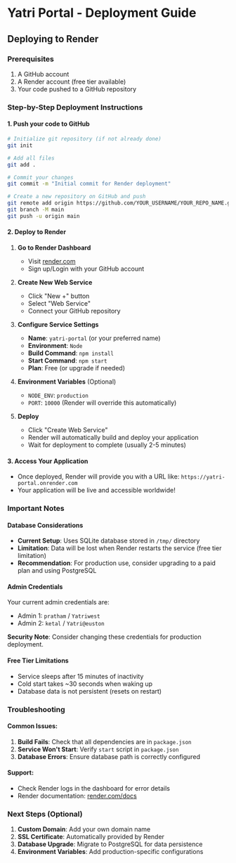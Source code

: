 # Yatri Portal - Deployment Guide

## Deploying to Render

### Prerequisites
1. A GitHub account
2. A Render account (free tier available)
3. Your code pushed to a GitHub repository

### Step-by-Step Deployment Instructions

#### 1. Push your code to GitHub
```bash
# Initialize git repository (if not already done)
git init

# Add all files
git add .

# Commit your changes
git commit -m "Initial commit for Render deployment"

# Create a new repository on GitHub and push
git remote add origin https://github.com/YOUR_USERNAME/YOUR_REPO_NAME.git
git branch -M main
git push -u origin main
```

#### 2. Deploy to Render

1. **Go to Render Dashboard**
   - Visit [render.com](https://render.com)
   - Sign up/Login with your GitHub account

2. **Create New Web Service**
   - Click "New +" button
   - Select "Web Service"
   - Connect your GitHub repository

3. **Configure Service Settings**
   - **Name**: `yatri-portal` (or your preferred name)
   - **Environment**: `Node`
   - **Build Command**: `npm install`
   - **Start Command**: `npm start`
   - **Plan**: Free (or upgrade if needed)

4. **Environment Variables** (Optional)
   - `NODE_ENV`: `production`
   - `PORT`: `10000` (Render will override this automatically)

5. **Deploy**
   - Click "Create Web Service"
   - Render will automatically build and deploy your application
   - Wait for deployment to complete (usually 2-5 minutes)

#### 3. Access Your Application
- Once deployed, Render will provide you with a URL like: `https://yatri-portal.onrender.com`
- Your application will be live and accessible worldwide!

### Important Notes

#### Database Considerations
- **Current Setup**: Uses SQLite database stored in `/tmp/` directory
- **Limitation**: Data will be lost when Render restarts the service (free tier limitation)
- **Recommendation**: For production use, consider upgrading to a paid plan and using PostgreSQL

#### Admin Credentials
Your current admin credentials are:
- Admin 1: `pratham` / `Yatriwest`
- Admin 2: `ketal` / `Yatri@euston`

**Security Note**: Consider changing these credentials for production deployment.

#### Free Tier Limitations
- Service sleeps after 15 minutes of inactivity
- Cold start takes ~30 seconds when waking up
- Database data is not persistent (resets on restart)

### Troubleshooting

#### Common Issues:
1. **Build Fails**: Check that all dependencies are in `package.json`
2. **Service Won't Start**: Verify `start` script in `package.json`
3. **Database Errors**: Ensure database path is correctly configured

#### Support:
- Check Render logs in the dashboard for error details
- Render documentation: [render.com/docs](https://render.com/docs)

### Next Steps (Optional)
1. **Custom Domain**: Add your own domain name
2. **SSL Certificate**: Automatically provided by Render
3. **Database Upgrade**: Migrate to PostgreSQL for data persistence
4. **Environment Variables**: Add production-specific configurations
